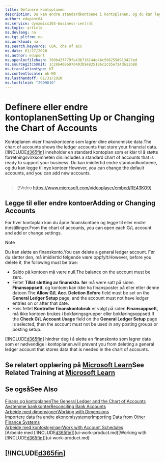 ```yaml
---
title: Definere kontoplanen
description: Du kan endre standardkontoene i kontoplanen, og du kan legge til nye kontoer.
author: edupont04
ms.service: dynamics365-business-central
ms.topic: article
ms.devlang: na
ms.tgt_pltfrm: na
ms.workload: na
ms.search.keywords: COA, cha of acc
ms.date: 01/27/2020
ms.author: edupont
ms.openlocfilehash: 780b42f779fa436716144e4bc598255d913427ed
ms.sourcegitcommit: 1c286468697d403b9e925186c2c05e724d612b88
ms.translationtype: HT
ms.contentlocale: nb-NO
ms.lasthandoff: 01/31/2020
ms.locfileid: "2999810"
---
```

# <a name="setting-up-or-changing-the-chart-of-accounts"></a><span data-ttu-id="c4a45-103">Definere eller endre kontoplanen</span><span class="sxs-lookup"><span data-stu-id="c4a45-103">Setting Up or Changing the Chart of Accounts</span></span>
<span data-ttu-id="c4a45-104">Kontoplanen viser finanskontoene som lagrer dine økonomiske data.</span><span class="sxs-lookup"><span data-stu-id="c4a45-104">The chart of accounts shows the ledger accounts that store your financial data.</span></span> [!INCLUDE[d365fin](includes/d365fin_md.md)] <span data-ttu-id="c4a45-105">inneholder en standard kontoplan som er klar til å støtte forretningsvirksomheten din.</span><span class="sxs-lookup"><span data-stu-id="c4a45-105">includes a standard chart of accounts that is ready to support your business.</span></span>
<span data-ttu-id="c4a45-106">Du kan imidlertid endre standardkontoene, og du kan legge til nye kontoer.</span><span class="sxs-lookup"><span data-stu-id="c4a45-106">However, you can change the default accounts, and you can add new accounts.</span></span>
<br><br>  

> [!Video https://www.microsoft.com/videoplayer/embed/RE43KO9]


## <a name="adding-or-changing-accounts"></a><span data-ttu-id="c4a45-107">Legge til eller endre kontoer</span><span class="sxs-lookup"><span data-stu-id="c4a45-107">Adding or Changing Accounts</span></span>
<span data-ttu-id="c4a45-108">For hver kontoplan kan du åpne finanskontoen og legge til eller endre innstillinger.</span><span class="sxs-lookup"><span data-stu-id="c4a45-108">From the chart of accounts, you can open each G/L account and add or change settings.</span></span>

> [!NOTE]  
>   <span data-ttu-id="c4a45-109">Du kan slette en finanskonto.</span><span class="sxs-lookup"><span data-stu-id="c4a45-109">You can delete a general ledger account.</span></span> <span data-ttu-id="c4a45-110">Før du sletter den, må imidlertid følgende være oppfylt:</span><span class="sxs-lookup"><span data-stu-id="c4a45-110">However, before you delete it, the following must be true:</span></span>  
>  
>   * <span data-ttu-id="c4a45-111">Saldo på kontoen må være null.</span><span class="sxs-lookup"><span data-stu-id="c4a45-111">The balance on the account must be zero.</span></span>  
>   * <span data-ttu-id="c4a45-112">Feltet **Tillat sletting av finanskto. før** må være satt på siden **Finansoppsett**, og kontoen kan ikke ha finansposter på eller etter denne datoen.</span><span class="sxs-lookup"><span data-stu-id="c4a45-112">The **Allow G/L Acc. Deletion Before** field must be set on the **General Ledger Setup** page, and the account must not have ledger entries on or after that date.</span></span>  
>   * <span data-ttu-id="c4a45-113">Hvis feltet **Kontroller finanskontobruk** er valgt på siden **Finansoppsett**, må ikke kontoen brukes i bokføringsgrupper eller bokføringsoppsett.</span><span class="sxs-lookup"><span data-stu-id="c4a45-113">If the **Check G/L Account Usage** field on the **General Ledger Setup** page is selected, then the account must not be used in any posting groups or posting setup.</span></span>  

[!INCLUDE[d365fin](includes/d365fin_md.md)] <span data-ttu-id="c4a45-114">hindrer deg i å slette en finanskonto som lagrer data som er nødvendige i kontoplanen.</span><span class="sxs-lookup"><span data-stu-id="c4a45-114">will prevent you from deleting a general ledger account that stores data that is needed in the chart of accounts.</span></span>  

## <a name="see-related-training-at-microsoft-learnlearnmoduleschart-accounts-dynamics-365-business-centralindex"></a><span data-ttu-id="c4a45-115">Se relatert opplæring på [Microsoft Learn](/learn/modules/chart-accounts-dynamics-365-business-central/index)</span><span class="sxs-lookup"><span data-stu-id="c4a45-115">See Related Training at [Microsoft Learn](/learn/modules/chart-accounts-dynamics-365-business-central/index)</span></span>

## <a name="see-also"></a><span data-ttu-id="c4a45-116">Se også</span><span class="sxs-lookup"><span data-stu-id="c4a45-116">See Also</span></span>
[<span data-ttu-id="c4a45-117">Finans og kontoplanen</span><span class="sxs-lookup"><span data-stu-id="c4a45-117">The General Ledger and the Chart of Accounts</span></span>](finance-general-ledger.md)  
[<span data-ttu-id="c4a45-118">Avstemme bankkonter</span><span class="sxs-lookup"><span data-stu-id="c4a45-118">Reconciling Bank Accounts</span></span>](bank-manage-bank-accounts.md)  
[<span data-ttu-id="c4a45-119">Arbeide med dimensjoner</span><span class="sxs-lookup"><span data-stu-id="c4a45-119">Working with Dimensions</span></span>](finance-dimensions.md)  
[<span data-ttu-id="c4a45-120">Importere data fra andre økonomisystemer</span><span class="sxs-lookup"><span data-stu-id="c4a45-120">Importing Data from Other Finance Systems</span></span>](across-import-data-configuration-packages.md)  
[<span data-ttu-id="c4a45-121">Arbeide med kontoskjemaer</span><span class="sxs-lookup"><span data-stu-id="c4a45-121">Work with Account Schedules</span></span>](bi-how-work-account-schedule.md)  
<span data-ttu-id="c4a45-122">[Arbeide med [!INCLUDE[d365fin](includes/d365fin_md.md)]](ui-work-product.md)</span><span class="sxs-lookup"><span data-stu-id="c4a45-122">[Working with [!INCLUDE[d365fin](includes/d365fin_md.md)]](ui-work-product.md)</span></span>  

## [!INCLUDE[d365fin](includes/free_trial_md.md)]
